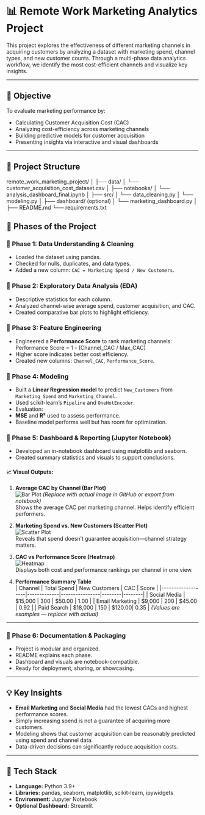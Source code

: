 # 📊 Remote Work Marketing Analytics Project

This project explores the effectiveness of different marketing channels in acquiring customers by analyzing a dataset with marketing spend, channel types, and new customer counts. Through a multi-phase data analytics workflow, we identify the most cost-efficient channels and visualize key insights.

---

## 🧠 Objective

To evaluate marketing performance by:
- Calculating Customer Acquisition Cost (CAC)
- Analyzing cost-efficiency across marketing channels
- Building predictive models for customer acquisition
- Presenting insights via interactive and visual dashboards

---

## 📁 Project Structure

remote_work_marketing_project/
│
├── data/
│ └── customer_acquisition_cost_dataset.csv
│
├── notebooks/
│ └── analysis_dashboard_final.ipynb
│
├── src/
│ └── data_cleaning.py
│ └── modeling.py
│
├── dashboard/ (optional)
│ └── marketing_dashboard.py
│
├── README.md
└── requirements.txt

## 🚀 Phases of the Project

### 📌 Phase 1: Data Understanding & Cleaning
- Loaded the dataset using pandas.
- Checked for nulls, duplicates, and data types.
- Added a new column: `CAC = Marketing Spend / New Customers`.

### 📌 Phase 2: Exploratory Data Analysis (EDA)
- Descriptive statistics for each column.
- Analyzed channel-wise average spend, customer acquisition, and CAC.
- Created comparative bar plots to highlight efficiency.

### 📌 Phase 3: Feature Engineering
- Engineered a **Performance Score** to rank marketing channels:
Performance Score = 1 - (Channel_CAC / Max_CAC)
- Higher score indicates better cost efficiency.
- Created new columns: `Channel_CAC`, `Performance_Score`.

### 📌 Phase 4: Modeling
- Built a **Linear Regression model** to predict `New_Customers` from `Marketing_Spend` and `Marketing_Channel`.
- Used scikit-learn’s `Pipeline` and `OneHotEncoder`.
- Evaluation:
- **MSE** and **R²** used to assess performance.
- Baseline model performs well but has room for optimization.

### 📌 Phase 5: Dashboard & Reporting (Jupyter Notebook)
- Developed an in-notebook dashboard using matplotlib and seaborn.
- Created summary statistics and visuals to support conclusions.

#### 📈 Visual Outputs:
1. **Average CAC by Channel (Bar Plot)**  
 ![Bar Plot](docs/barplot.png) *(Replace with actual image in GitHub or export from notebook)*  
 Shows the average CAC per marketing channel. Helps identify efficient performers.

2. **Marketing Spend vs. New Customers (Scatter Plot)**  
 ![Scatter Plot](docs/scatterplot.png)  
 Reveals that spend doesn’t guarantee acquisition—channel strategy matters.

3. **CAC vs Performance Score (Heatmap)**  
 ![Heatmap](docs/heatmap.png)  
 Displays both cost and performance rankings per channel in one view.

4. **Performance Summary Table**  
 | Channel           | Total Spend | New Customers | CAC    | Score |
 |-------------------|-------------|----------------|--------|--------|
 | Social Media      | $15,000     | 300            | $50.00 | 1.00   |
 | Email Marketing   | $9,000      | 200            | $45.00 | 0.92   |
 | Paid Search       | $18,000     | 150            | $120.00| 0.35   |
 *(Values are examples — replace with actual)*

---

### 📌 Phase 6: Documentation & Packaging
- Project is modular and organized.
- README explains each phase.
- Dashboard and visuals are notebook-compatible.
- Ready for deployment, sharing, or showcasing.

---

## 💡 Key Insights

- **Email Marketing** and **Social Media** had the lowest CACs and highest performance scores.
- Simply increasing spend is not a guarantee of acquiring more customers.
- Modeling shows that customer acquisition can be reasonably predicted using spend and channel data.
- Data-driven decisions can significantly reduce acquisition costs.

---

## 🧪 Tech Stack

- **Language:** Python 3.9+
- **Libraries:** pandas, seaborn, matplotlib, scikit-learn, ipywidgets
- **Environment:** Jupyter Notebook
- **Optional Dashboard:** Streamlit
